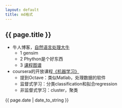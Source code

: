 ```yaml
---
layout: default
title: md格式
---
```


## {{ page.title }}  

- 牛人博客，[自然语言处理大牛](http://www.52nlp.cn/)  
	- 1 gensim
	- 2 Phython是个好东西
	- 3 [课程图谱](http://coursegraph.com/navigation/)
- coursera的开放课程[《机器学习》](https://class.coursera.org/ml-004/lecture/5)  
	- 提到Octave：类似Matlab，处理数据的软件
	- 监督式学习：分类classification和拟合regression
	- 非监督式学习：cluster，聚类

{{ page.date | date_to_string }}